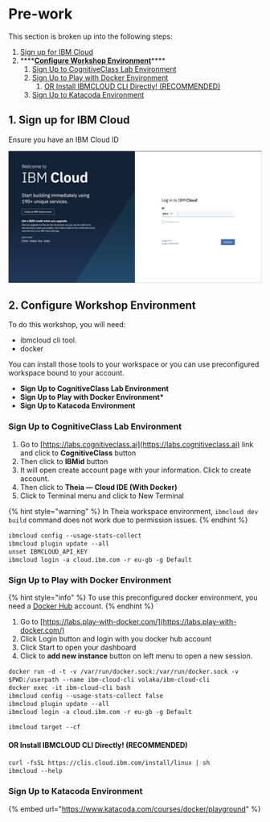# Pre-work

This section is broken up into the following steps:

1. [Sign up for IBM Cloud](pre-work.md#1-sign-up-for-ibm-cloud)
2. \*\*\*\*[**Configure Workshop Environment**](pre-work.md#2-configure-workshop-environment)\*\*\*\*
   1. [Sign Up to CognitiveClass Lab Environment](pre-work.md#sign-up-to-cognitiveclass-lab-environment)
   2. [Sign Up to Play with Docker Environment](pre-work.md#sign-up-to-play-with-docker-environment)
      1. [OR Install IBMCLOUD CLI Directly! \(RECOMMENDED\)](pre-work.md#or-install-ibmcloud-cli-directly-recommended)
   3. [Sign Up to Katacoda Environment](pre-work.md#sign-up-to-katacoda-environment)

## 1. Sign up for IBM Cloud

Ensure you have an IBM Cloud ID

![Cloud Sign up](../.gitbook/assets/ibm-cloud-sign-up.png)

## 2. Configure Workshop Environment

To do this workshop, you will need:

* ibmcloud cli tool.
* docker

You can install those tools to your workspace or you can use preconfigured workspace bound to your account. 

* **Sign Up to CognitiveClass Lab Environment**
* **Sign Up to Play with Docker Environment\***
* **Sign Up to Katacoda Environment**

### Sign Up to CognitiveClass Lab Environment

1. Go to [https://labs.cognitiveclass.ai](https://labs.cognitiveclass.ai) link and click to **CognitiveClass** button
2. Then click to **IBMid** button
3. It will open create account page with your information. Click to create account.
4. Then click to **Theia — Cloud IDE \(With Docker\)**
5. Click to Terminal menu and click to New Terminal

{% hint style="warning" %}
In Theia workspace environment, `ibmcloud dev build` command does not work due to permission issues.
{% endhint %}

```text
ibmcloud config --usage-stats-collect
ibmcloud plugin update --all
unset IBMCLOUD_API_KEY
ibmcloud login -a cloud.ibm.com -r eu-gb -g Default
```

### Sign Up to Play with Docker Environment

{% hint style="info" %}
To use this preconfigured docker environment, you need a [Docker Hub](https://hub.docker.com) account.
{% endhint %}

1. Go to [https://labs.play-with-docker.com/](https://labs.play-with-docker.com/)
2. Click Login button and login with you docker hub account
3. Click Start to open your dashboard
4. Click to **add new instance** button on left menu to open a new session.

```text
docker run -d -t -v /var/run/docker.sock:/var/run/docker.sock -v $PWD:/userpath --name ibm-cloud-cli volaka/ibm-cloud-cli
docker exec -it ibm-cloud-cli bash
ibmcloud config --usage-stats-collect false
ibmcloud plugin update --all
ibmcloud login -a cloud.ibm.com -r eu-gb -g Default

```

```
ibmcloud target --cf
```

#### OR Install IBMCLOUD CLI Directly! \(RECOMMENDED\)

```text
curl -fsSL https://clis.cloud.ibm.com/install/linux | sh
ibmcloud --help
```

### Sign Up to Katacoda Environment

{% embed url="https://www.katacoda.com/courses/docker/playground" %}






